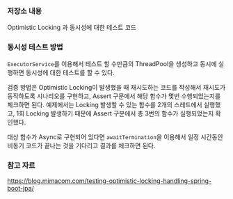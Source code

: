 ### 저장소 내용
Optimistic Locking 과 동시성에 대한 테스트 코드

### 동시성 테스트 방법
`ExecutorService`를 이용해서 테스트 할 수만큼의 ThreadPool을 생성하고 동시에 실행하면 동시성에 대한 테스트를 할 수 있다.

검증 방법은 Optimistic Locking이 발생했을 때 재시도하는 코드를 작성해서 재시도가 동작하도록 시나리오를 구현하고, Assert 구문에서 해당 함수가 몇번 수행되었는지를 체크하면 된다. 예제에서는 Locking 발생할 수 있는 함수를 2개의 스레드에서 실행했고, 1회 Locking 발생하기 때문에 Assert 구분에서 총 3번의 함수가 실행되었는지 확인했다.  

대상 함수가 Async로 구현되어 있다면 `awaitTermination`을 이용해서 일정 시간동안 비동기 코드가 끝나는 것을 기다리고 결과를 체크하면 된다. 

### 참고 자료
https://blog.mimacom.com/testing-optimistic-locking-handling-spring-boot-jpa/